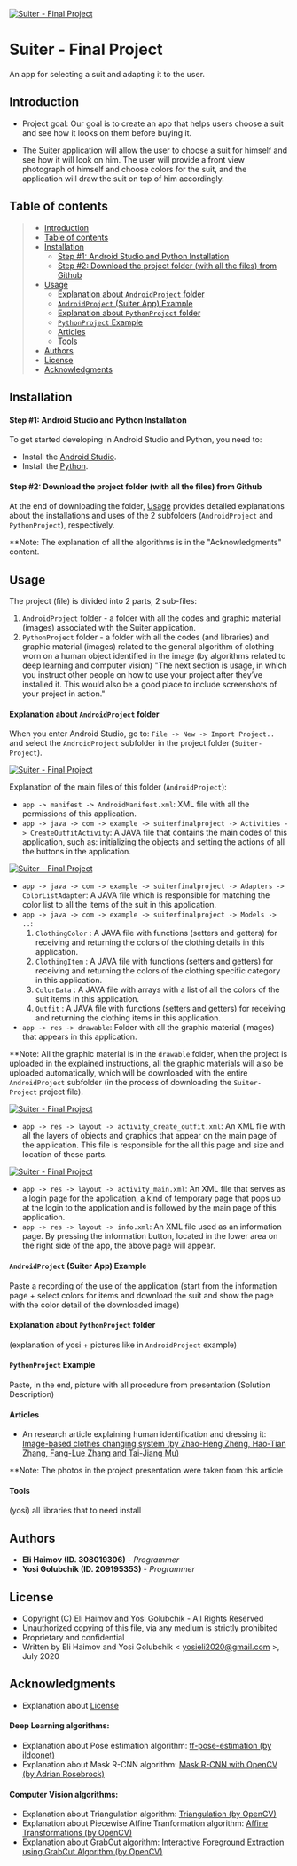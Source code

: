 <a href="https://github.com/JosephGolubchik/SuiterFinalProject"><img src="https://github.com/JosephGolubchik/SuiterFinalProject/blob/master/Pictures%20to%20README/logo_small.png" title="Suiter - Final Project" alt="Suiter - Final Project"></a>

# Suiter - Final Project

An app for selecting a suit and adapting it to the user.


## Introduction

 * Project goal: Our goal is to create an app that helps users choose a suit and see how it looks on them before buying it.

 * The Suiter application will allow the user to choose a suit for himself and see how it will look on him. The user will provide a front view photograph of himself and 
   choose colors for the suit, and the application will draw the suit on top of him accordingly.


## Table of contents

> * [Introduction](#introduction)
> * [Table of contents](#table-of-contents)
> * [Installation](#installation)
>   * [Step #1: Android Studio and Python Installation](#step-1-android-studio-and-python-installation)
>   * [Step #2: Download the project folder (with all the files) from Github](#step-2-download-the-project-folder-with-all-the-files-from-github)
> * [Usage](#usage)
>   * [Explanation about ` AndroidProject ` folder](#explanation-about-androidproject-folder)
>   * [` AndroidProject ` (Suiter App) Example](#androidproject-suiter-app-example)
>   * [Explanation about ` PythonProject ` folder](#explanation-about-pythonproject-folder)
>   * [` PythonProject ` Example](#pythonproject-example)
>   * [Articles](#articles)
>   * [Tools](#tools)
> * [Authors](#authors)
> * [License](#license)
> * [Acknowledgments](#acknowledgments)


## Installation


#### Step #1: Android Studio and Python Installation

To get started developing in Android Studio and Python, you need to:
 * Install the [Android Studio](https://developer.android.com/studio).
 * Install the [Python](https://www.python.org/downloads/).
 
 
 #### Step #2: Download the project folder (with all the files) from Github
 
 At the end of downloading the folder, [Usage](#usage) provides detailed explanations about the installations and uses of the 2 subfolders (` AndroidProject ` and ` PythonProject `), respectively.
 
**Note: The explanation of all the algorithms is in the "Acknowledgments" content.


## Usage

The project (file) is divided into 2 parts, 2 sub-files:
1. ` AndroidProject ` folder - a folder with all the codes and graphic material (images) associated with the Suiter application.
2. ` PythonProject ` folder - a folder with all the codes (and libraries) and graphic material (images) related to the general algorithm of clothing worn on a human object identified in the image (by algorithms related to deep learning and computer vision)
"The next section is usage, in which you instruct other people on how to use your project after they’ve installed it. This would also be a good place to include screenshots of your project in action."


#### Explanation about ` AndroidProject ` folder

When you enter Android Studio, go to: ` File -> New -> Import Project.. ` and select the ` AndroidProject ` subfolder in the project folder (` Suiter-Project `).


<a href="https://github.com/elihaimov1992/SuiterFinalProject"><img src="https://github.com/elihaimov1992/SuiterFinalProject/blob/master/pic1.jpg" title="Suiter - Final Project" alt="Suiter - Final Project"></a>

Explanation of the main files of this folder (` AndroidProject `):
* ` app -> manifest -> AndroidManifest.xml `: XML file with all the permissions of this application.
* ` app -> java -> com -> example -> suiterfinalproject -> Activities -> CreateOutfitActivity `: A JAVA file that contains the main codes of this application, such as: initializing the objects and setting the actions of all the buttons in the application.


<a href="https://github.com/elihaimov1992/SuiterFinalProject"><img src="https://github.com/elihaimov1992/SuiterFinalProject/blob/master/pic2.jpg" title="Suiter - Final Project" alt="Suiter - Final Project"></a>
* ` app -> java -> com -> example -> suiterfinalproject -> Adapters -> ColorListAdapter `: A JAVA file which is responsible for matching the color list to all the items of the suit in this application.
* ` app -> java -> com -> example -> suiterfinalproject -> Models -> .. `: 
   1. ` ClothingColor ` : A JAVA file with functions (setters and getters) for receiving and returning the colors of the clothing details in this application.
   2. ` ClothingItem ` : A JAVA file with functions (setters and getters) for receiving and returning the colors of the clothing specific category in this application.
   3. ` ColorData ` : A JAVA file with arrays with a list of all the colors of the suit items in this application.
   4. ` Outfit ` : A JAVA file with functions (setters and getters) for receiving and returning the clothing items in this application.
* ` app -> res -> drawable `: Folder with all the graphic material (images) that appears in this application.

**Note: All the graphic material is in the ` drawable ` folder, when the project is uploaded in the explained instructions, all the graphic materials will also be uploaded automatically, which will be downloaded with the entire ` AndroidProject ` subfolder (in the process of downloading the ` Suiter-Project ` project file).


<a href="https://github.com/elihaimov1992/SuiterFinalProject"><img src="https://github.com/elihaimov1992/SuiterFinalProject/blob/master/pic3.jpg" title="Suiter - Final Project" alt="Suiter - Final Project"></a>
* ` app -> res -> layout -> activity_create_outfit.xml `: An XML file with all the layers of objects and graphics that appear on the main page of the application. This file is responsible for the all this page and size and location of these parts.


<a href="https://github.com/elihaimov1992/SuiterFinalProject"><img src="https://github.com/elihaimov1992/SuiterFinalProject/blob/master/pic4.jpg" title="Suiter - Final Project" alt="Suiter - Final Project"></a>
* ` app -> res -> layout -> activity_main.xml `: An XML file that serves as a login page for the application, a kind of temporary page that pops up at the login to the application and is followed by the main page of this application.
* ` app -> res -> layout -> info.xml `: An XML file used as an information page. By pressing the information button, located in the lower area on the right side of the app, the above page will appear.


#### ` AndroidProject ` (Suiter App) Example

Paste a recording of the use of the application (start from the information page + select colors for items and download the suit and show the page with the color detail of the downloaded image)


#### Explanation about ` PythonProject ` folder

(explanation of yosi + pictures like in ` AndroidProject ` example)


#### ` PythonProject ` Example

Paste, in the end, picture with all procedure from presentation (Solution Description)


#### Articles
* An research article explaining human identification and dressing it: 
[Image-based clothes changing system (by Zhao-Heng Zheng, Hao-Tian Zhang, Fang-Lue Zhang and Tai-Jiang Mu)](https://link.springer.com/content/pdf/10.1007/s41095-017-0084-6.pdf)

**Note: The photos in the project presentation were taken from this article


#### Tools

(yosi) all libraries that to need install


## Authors

* **Eli Haimov (ID. 308019306)** - *Programmer*
* **Yosi Golubchik (ID. 209195353)** - *Programmer*


## License

* Copyright (C) Eli Haimov and Yosi Golubchik - All Rights Reserved
* Unauthorized copying of this file, via any medium is strictly prohibited
* Proprietary and confidential
* Written by Eli Haimov and Yosi Golubchik < yosieli2020@gmail.com >, July 2020


## Acknowledgments

* Explanation about [License](https://softwareengineering.stackexchange.com/questions/68134/best-existing-license-for-closed-source-code)


#### Deep Learning algorithms:
* Explanation about Pose estimation algorithm: [tf-pose-estimation (by ildoonet)](https://github.com/ildoonet/tf-pose-estimation)
* Explanation about Mask R-CNN algorithm: [Mask R-CNN with OpenCV (by Adrian Rosebrock)](https://www.pyimagesearch.com/2018/11/19/mask-r-cnn-with-opencv/)

#### Computer Vision algorithms:
* Explanation about Triangulation algorithm: [Triangulation (by OpenCV)](https://docs.opencv.org/3.4/d0/dbd/group__triangulation.html)
* Explanation about Piecewise Affine Tranformation algorithm: [Affine Transformations (by OpenCV)](https://docs.opencv.org/3.4/d4/d61/tutorial_warp_affine.html)
* Explanation about GrabCut algorithm: [Interactive Foreground Extraction using GrabCut Algorithm (by OpenCV)](https://docs.opencv.org/trunk/d8/d83/tutorial_py_grabcut.html)

